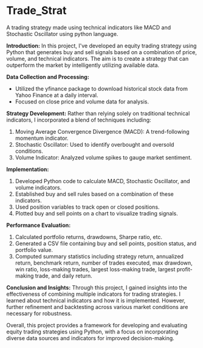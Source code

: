 # Trade_Strat
A trading strategy made using technical indicators like MACD and Stochastic Oscillator using python language. 


**Introduction:**
In this project, I've developed an equity trading strategy using Python that generates buy and sell signals based on a combination of price, volume, and technical indicators. The aim is to create a strategy that can outperform the market by intelligently utilizing available data.

**Data Collection and Processing:**
- Utilized the yfinance package to download historical stock data from Yahoo Finance at a daily interval.
- Focused on close price and volume data for analysis.

**Strategy Development:**
Rather than relying solely on traditional technical indicators, I incorporated a blend of techniques including:
1. Moving Average Convergence Divergence (MACD): A trend-following momentum indicator.
2. Stochastic Oscillator: Used to identify overbought and oversold conditions.
3. Volume Indicator: Analyzed volume spikes to gauge market sentiment.

**Implementation:**
1. Developed Python code to calculate MACD, Stochastic Oscillator, and volume indicators.
2. Established buy and sell rules based on a combination of these indicators.
3. Used position variables to track open or closed positions.
4. Plotted buy and sell points on a chart to visualize trading signals.

**Performance Evaluation:**
1. Calculated portfolio returns, drawdowns, Sharpe ratio, etc.
2. Generated a CSV file containing buy and sell points, position status, and portfolio value.
3. Computed summary statistics including strategy return, annualized return, benchmark return, number of trades executed, max drawdown, win ratio, loss-making trades, largest loss-making trade, largest profit-making trade, and daily return.

**Conclusion and Insights:**
Through this project, I gained insights into the effectiveness of combining multiple indicators for trading strategies. I learned about technical indicators and how it is implemented. However, further refinement and backtesting across various market conditions are necessary for robustness.


Overall, this project provides a framework for developing and evaluating equity trading strategies using Python, with a focus on incorporating diverse data sources and indicators for improved decision-making.
